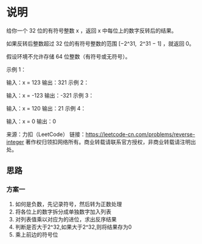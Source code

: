 # 说明

给你一个 32 位的有符号整数 x ，返回 x 中每位上的数字反转后的结果。

如果反转后整数超过 32 位的有符号整数的范围 [−2^31,  2^31 − 1] ，就返回 0。

假设环境不允许存储 64 位整数（有符号或无符号）。

示例 1：

输入：x = 123
输出：321
示例 2：

输入：x = -123
输出：-321
示例 3：

输入：x = 120
输出：21
示例 4：

输入：x = 0
输出：0

来源：力扣（LeetCode）
链接：https://leetcode-cn.com/problems/reverse-integer
著作权归领扣网络所有。商业转载请联系官方授权，非商业转载请注明出处。

## 思路

### 方案一

1. 如何是负数，先记录符号，然后转为正数处理
2. 将各位上的数字拆分成单独数字加入列表
3. 对列表值乘以对应为的进位，求出反序结果
4. 判断是否大于2^32,如果大于2^32,则将结果存为0
5. 乘上前边的符号位
